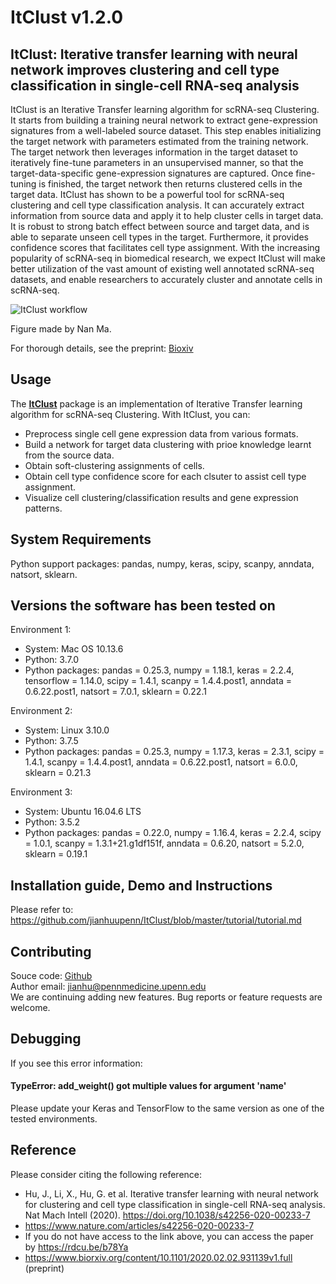 # ItClust   v1.2.0

## ItClust: Iterative transfer learning with neural network improves clustering and cell type classification in single-cell RNA-seq analysis
ItClust is an Iterative Transfer learning algorithm for scRNA-seq Clustering. It starts from building a training neural network to extract gene-expression signatures from a well-labeled source dataset. This step enables initializing the target network with parameters estimated from the training network. The target network then leverages information in the target dataset to iteratively fine-tune parameters in an unsupervised manner, so that the target-data-specific gene-expression signatures are captured. Once fine-tuning is finished, the target network then returns clustered cells in the target data.
ItClust has shown to be a powerful tool for scRNA-seq clustering and cell type classification analysis. It can accurately extract information from source data and apply it to help cluster cells in target data. It is robust to strong batch effect between source and target data, and is able to separate unseen cell types in the target. Furthermore, it provides confidence scores that facilitates cell type assignment. With the increasing popularity of scRNA-seq in biomedical research, we expect ItClust will make better utilization of the vast amount of existing well annotated scRNA-seq datasets, and enable researchers to accurately cluster and annotate cells in scRNA-seq.

![ItClust workflow](docs/asserts/images/workflow.jpg)

Figure made by Nan Ma.

For thorough details, see the preprint: [Bioxiv]()
<br>

## Usage

The [**ItClust**](https://github.com/jianhuupenn/ItClust) package is an implementation of Iterative Transfer learning algorithm for scRNA-seq Clustering. With ItClust, you can:

- Preprocess single cell gene expression data from various formats.
- Build a network for target data clustering with prioe knowledge learnt from the source data.
- Obtain soft-clustering assignments of cells.
- Obtain cell type confidence score for each clsuter to assist cell type assignment.
- Visualize cell clustering/classification results and gene expression patterns.

## System Requirements
Python support packages: pandas, numpy, keras, scipy, scanpy, anndata, natsort, sklearn.

## Versions the software has been tested on
Environment 1:
- System: Mac OS 10.13.6
- Python: 3.7.0
- Python packages: pandas = 0.25.3, numpy = 1.18.1, keras = 2.2.4, tensorflow = 1.14.0, scipy = 1.4.1, scanpy = 1.4.4.post1, anndata = 0.6.22.post1, natsort = 7.0.1, sklearn = 0.22.1

Environment 2:
- System: Linux 3.10.0
- Python: 3.7.5
- Python packages: pandas = 0.25.3, numpy = 1.17.3, keras = 2.3.1, scipy = 1.4.1, scanpy = 1.4.4.post1, anndata = 0.6.22.post1, natsort = 6.0.0, sklearn = 0.21.3

Environment 3:
- System: Ubuntu 16.04.6 LTS
- Python: 3.5.2
- Python packages: pandas = 0.22.0, numpy = 1.16.4, keras = 2.2.4, scipy = 1.0.1, scanpy = 1.3.1+21.g1df151f, anndata = 0.6.20, natsort = 5.2.0, sklearn = 0.19.1

## Installation guide, Demo and Instructions
Please refer to: https://github.com/jianhuupenn/ItClust/blob/master/tutorial/tutorial.md


## Contributing

Souce code: [Github](https://github.com/jianhuupenn/ItClust)  
Author email: jianhu@pennmedicine.upenn.edu
<br>
We are continuing adding new features. Bug reports or feature requests are welcome.
<br>

## Debugging

If you see this error information: 
#### TypeError: add_weight() got multiple values for argument 'name'
Please update your Keras and TensorFlow to the same version as one of the tested environments.

## Reference

Please consider citing the following reference:
- Hu, J., Li, X., Hu, G. et al. Iterative transfer learning with neural network for clustering and cell type classification in single-cell RNA-seq analysis. Nat Mach Intell (2020). https://doi.org/10.1038/s42256-020-00233-7
- https://www.nature.com/articles/s42256-020-00233-7
- If you do not have access to the link above, you can access the paper by https://rdcu.be/b78Ya
- https://www.biorxiv.org/content/10.1101/2020.02.02.931139v1.full (preprint)
